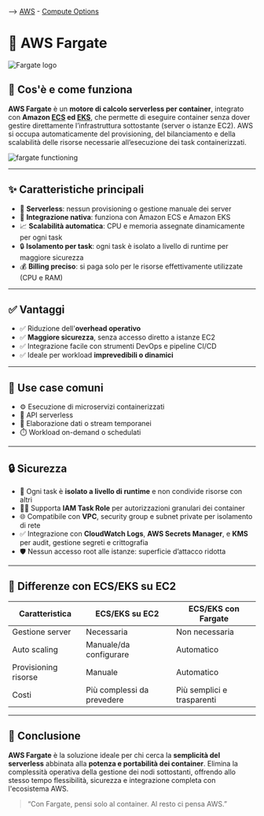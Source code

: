 --> [AWS](/00-Intro/AWS.md)  -  [Compute Options](/01-Compute-options/AWS-Compute-Options.md)
# 🚢 AWS Fargate

![Fargate logo](fargate.webp)

## 📘 Cos'è e come funziona

**AWS Fargate** è un **motore di calcolo serverless per container**, integrato con **Amazon [ ECS](/01-Compute-options/Amazon-ECS.md) ed [EKS](/01-Compute-options/Amazon-EKS.md)**, che permette di eseguire container senza dover gestire direttamente l’infrastruttura sottostante (server o istanze EC2). AWS si occupa automaticamente del provisioning, del bilanciamento e della scalabilità delle risorse necessarie all’esecuzione dei task containerizzati.

![fargate functioning](fargate-functioning.png)

---

## ✨ Caratteristiche principali

- 🧩 **Serverless**: nessun provisioning o gestione manuale dei server  
- 🔗 **Integrazione nativa**: funziona con Amazon ECS e Amazon EKS  
- 📈 **Scalabilità automatica**: CPU e memoria assegnate dinamicamente per ogni task  
- 🔒 **Isolamento per task**: ogni task è isolato a livello di runtime per maggiore sicurezza  
- 💰 **Billing preciso**: si paga solo per le risorse effettivamente utilizzate (CPU e RAM)

---

## ✅ Vantaggi

- ✅ Riduzione dell'**overhead operativo**  
- ✅ **Maggiore sicurezza**, senza accesso diretto a istanze EC2  
- ✅ Integrazione facile con strumenti DevOps e pipeline CI/CD  
- ✅ Ideale per workload **imprevedibili o dinamici**  

---

## 🚀 Use case comuni

- ⚙️ Esecuzione di microservizi containerizzati  
- 📡 API serverless  
- 🔄 Elaborazione dati o stream temporanei  
- ⏱️ Workload on-demand o schedulati

---

## 🔒 Sicurezza

- 🔐 Ogni task è **isolato a livello di runtime** e non condivide risorse con altri
- 🧑‍💼 Supporta **IAM Task Role** per autorizzazioni granulari dei container
- 🌐 Compatibile con **VPC**, security group e subnet private per isolamento di rete
- ✅ Integrazione con **CloudWatch Logs**, **AWS Secrets Manager**, e **KMS** per audit, gestione segreti e crittografia
- 🛡️ Nessun accesso root alle istanze: superficie d’attacco ridotta

---

## 🔄 Differenze con ECS/EKS su EC2

| Caratteristica           | ECS/EKS su EC2              | ECS/EKS con Fargate       |
|--------------------------|-----------------------------|---------------------------|
| Gestione server          | Necessaria                  | Non necessaria            |
| Auto scaling             | Manuale/da configurare      | Automatico                |
| Provisioning risorse     | Manuale                     | Automatico                |
| Costi                    | Più complessi da prevedere  | Più semplici e trasparenti|

---

## 📌 Conclusione

**AWS Fargate** è la soluzione ideale per chi cerca la **semplicità del serverless** abbinata alla **potenza e portabilità dei container**. Elimina la complessità operativa della gestione dei nodi sottostanti, offrendo allo stesso tempo flessibilità, sicurezza e integrazione completa con l'ecosistema AWS.

> “Con Fargate, pensi solo al container. Al resto ci pensa AWS.”

